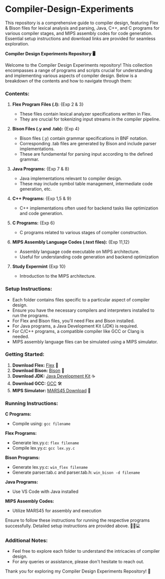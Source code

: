 # Compiler-Design-Experiments

This repository is a comprehensive guide to compiler design, featuring Flex &amp; Bison files for lexical analysis and parsing, Java, C++, and C programs for various compiler stages, and MIPS assembly codes for code generation. Essential setup instructions and download links are provided for seamless exploration.

**Compiler Design Experiments Repository 🖥️**

Welcome to the Compiler Design Experiments repository! This collection encompasses a range of programs and scripts crucial for understanding and implementing various aspects of compiler design. Below is a breakdown of the contents and how to navigate through them:

### Contents:

1. **Flex Program Files (.l):** {Exp 2 & 3}
   - These files contain lexical analyzer specifications written in Flex.
   - They are crucial for tokenizing input streams in the compiler pipeline.
2. **Bison Files (.y and .tab):** {Exp 4}

   - Bison files (.y) contain grammar specifications in BNF notation.
   - Corresponding .tab files are generated by Bison and include parser implementations.
   - These are fundamental for parsing input according to the defined grammar.

3. **Java Programs:** {Exp 7 & 8}

   - Java implementations relevant to compiler design.
   - These may include symbol table management, intermediate code generation, etc.

4. **C++ Programs:** {Exp 1,5 & 9}

   - C++ implementations often used for backend tasks like optimization and code generation.

5. **C Programs:** {Exp 6}

   - C programs related to various stages of compiler construction.

6. **MIPS Assembly Language Codes (.text files):** {Exp 11,12}

   - Assembly language code executable on MIPS architecture.
   - Useful for understanding code generation and backend optimization

7. **Study Expermint** {Exp 10}
   - Introduction to the MIPS architecture.

### Setup Instructions:

- Each folder contains files specific to a particular aspect of compiler design.
- Ensure you have the necessary compilers and interpreters installed to run the programs.
- For Flex and Bison files, you'll need Flex and Bison installed.
- For Java programs, a Java Development Kit (JDK) is required.
- For C/C++ programs, a compatible compiler like GCC or Clang is needed.
- MIPS assembly language files can be simulated using a MIPS simulator.

### Getting Started:

1. **Download Flex:** [Flex](https://www.gnu.org/software/flex/) 💪
2. **Download Bison:** [Bison](https://www.gnu.org/software/bison/) 🐃
3. **Download JDK:** [Java Development Kit](https://www.oracle.com/java/technologies/javase-jdk11-downloads.html) ☕
4. **Download GCC:** [GCC](https://gcc.gnu.org/) 🛠️
5. **MIPS Simulator:** [MARS45 Download](https://www.softpedia.com/get/Programming/Coding-languages-Compilers/Vollmar-MARS.shtml) 🚀

### Running Instructions:

**C Programs:**

- Compile using: `gcc filename`

**Flex Programs:**

- Generate lex.yy.c: `flex filename`
- Compile lex.yy.c: `gcc lex.yy.c`

**Bison Programs:**

- Generate lex.yy.c: `win_flex filename`
- Generate parser.tab.c and parser.tab.h: `win_bison -d filename`

**Java Programs:**

- Use VS Code with Java installed

**MIPS Assembly Codes:**

- Utilize MARS45 for assembly and execution

Ensure to follow these instructions for running the respective programs successfully. Detailed setup instructions are provided above. 🏃‍♂️💻

### Additional Notes:

- Feel free to explore each folder to understand the intricacies of compiler design.
- For any queries or assistance, please don't hesitate to reach out.

Thank you for exploring my Compiler Design Experiments Repository! 🌟
